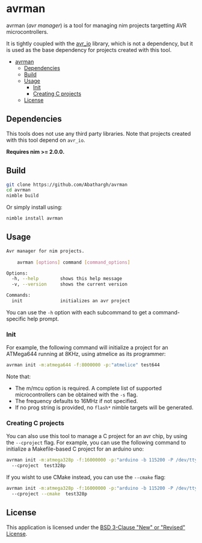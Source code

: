 # avrman

avrman (*avr manager*) is a tool for managing nim projects targetting AVR microcontrollers.

It is tightly coupled with the [avr_io](https://github.com/Abathargh/avr_io) 
library, which is not a dependency, but it is used as the base dependency for 
projects created with this tool.

- [avrman](#avrman)
  - [Dependencies](#dependencies)
  - [Build](#build)
  - [Usage](#usage)
    - [Init](#init)
    - [Creating C projects](#creating-c-projects)
  - [License](#license)

## Dependencies

This tools does not use any third party libraries. Note that projects created 
with this tool depend on ```avr_io```.

**Requires nim >= 2.0.0.**

## Build

```bash 
git clone https://github.com/Abathargh/avrman
cd avrman
nimble build
```

Or simply install using:

```bash
nimble install avrman
```

## Usage

```bash
Avr manager for nim projects.
    
    avrman [options] command [command_options]

Options:
  -h, --help        shows this help message
  -v, --version     shows the current version

Commands:
  init              initializes an avr project
```

You can use the ```-h``` option with each subcommand to get a command-specific 
help prompt. 

### Init

For example, the 
following command will initialize a project for an ATMega644 running at 8KHz, 
using atmelice as its programmer:

```bash
avrman init -m:atmega644 -f:8000000 -p:"atmelice" test644
```

Note that:

- The m/mcu option is required. A complete list of supported microcontrollers 
can be obtained with the ```-s``` flag.
- The frequency defaults to 16MHz if not specified.
- If no prog string is provided, no ```flash*``` nimble targets will be 
generated.


### Creating C projects

You can also use this tool to manage a C project for an avr chip, by using the 
```--cproject``` flag.
For example, you can use the following command to initialize a Makefile-based 
C project for an arduino uno:

```bash
avrman init -m:atmega328p -f:16000000 -p:"arduino -b 115200 -P /dev/ttyACM0" \ 
  --cproject  test328p
```

If you wisht to use CMake instead, you can use the ```--cmake``` flag:

```bash
avrman init -m:atmega328p -f:16000000 -p:"arduino -b 115200 -P /dev/ttyACM0" \ 
  --cproject --cmake  test328p
```

## License

This application is licensed under the 
[BSD 3-Clause "New" or "Revised" License](LICENSE).
